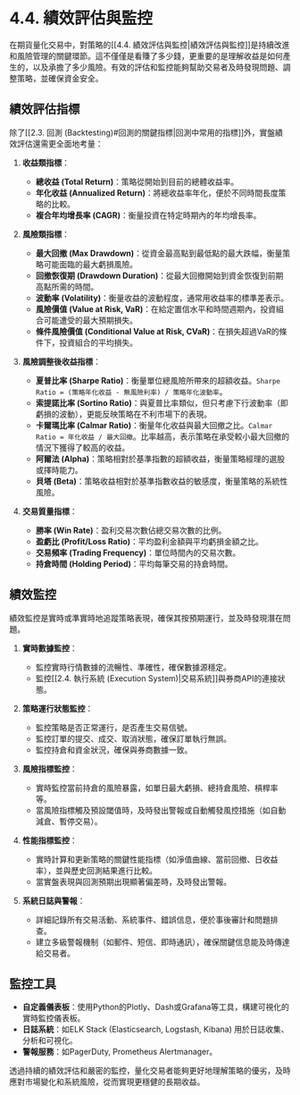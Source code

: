 # 4.4. 績效評估與監控

在期貨量化交易中，對策略的[[4.4. 績效評估與監控|績效評估與監控]]是持續改進和風險管理的關鍵環節。這不僅僅是看賺了多少錢，更重要的是理解收益是如何產生的，以及承擔了多少風險。有效的評估和監控能夠幫助交易者及時發現問題、調整策略，並確保資金安全。

## 績效評估指標

除了[[2.3. 回測 (Backtesting)#回測的關鍵指標|回測中常用的指標]]外，實盤績效評估還需更全面地考量：

1.  **收益類指標**：
    *   **總收益 (Total Return)**：策略從開始到目前的總體收益率。
    *   **年化收益 (Annualized Return)**：將總收益率年化，便於不同時間長度策略的比較。
    *   **複合年均增長率 (CAGR)**：衡量投資在特定時期內的年均增長率。

2.  **風險類指標**：
    *   **最大回撤 (Max Drawdown)**：從資金最高點到最低點的最大跌幅，衡量策略可能面臨的最大虧損風險。
    *   **回撤恢復期 (Drawdown Duration)**：從最大回撤開始到資金恢復到前期高點所需的時間。
    *   **波動率 (Volatility)**：衡量收益的波動程度，通常用收益率的標準差表示。
    *   **風險價值 (Value at Risk, VaR)**：在給定置信水平和時間週期內，投資組合可能遭受的最大預期損失。
    *   **條件風險價值 (Conditional Value at Risk, CVaR)**：在損失超過VaR的條件下，投資組合的平均損失。

3.  **風險調整後收益指標**：
    *   **夏普比率 (Sharpe Ratio)**：衡量單位總風險所帶來的超額收益。`Sharpe Ratio = (策略年化收益 - 無風險利率) / 策略年化波動率`。
    *   **索提諾比率 (Sortino Ratio)**：與夏普比率類似，但只考慮下行波動率（即虧損的波動），更能反映策略在不利市場下的表現。
    *   **卡爾瑪比率 (Calmar Ratio)**：衡量年化收益與最大回撤之比。`Calmar Ratio = 年化收益 / 最大回撤`。比率越高，表示策略在承受較小最大回撤的情況下獲得了較高的收益。
    *   **阿爾法 (Alpha)**：策略相對於基準指數的超額收益，衡量策略經理的選股或擇時能力。
    *   **貝塔 (Beta)**：策略收益相對於基準指數收益的敏感度，衡量策略的系統性風險。

4.  **交易質量指標**：
    *   **勝率 (Win Rate)**：盈利交易次數佔總交易次數的比例。
    *   **盈虧比 (Profit/Loss Ratio)**：平均盈利金額與平均虧損金額之比。
    *   **交易頻率 (Trading Frequency)**：單位時間內的交易次數。
    *   **持倉時間 (Holding Period)**：平均每筆交易的持倉時間。

## 績效監控

績效監控是實時或準實時地追蹤策略表現，確保其按預期運行，並及時發現潛在問題。

1.  **實時數據監控**：
    *   監控實時行情數據的流暢性、準確性，確保數據源穩定。
    *   監控[[2.4. 執行系統 (Execution System)|交易系統]]與券商API的連接狀態。

2.  **策略運行狀態監控**：
    *   監控策略是否正常運行，是否產生交易信號。
    *   監控訂單的提交、成交、取消狀態，確保訂單執行無誤。
    *   監控持倉和資金狀況，確保與券商數據一致。

3.  **風險指標監控**：
    *   實時監控當前持倉的風險暴露，如單日最大虧損、總持倉風險、槓桿率等。
    *   當風險指標觸及預設閾值時，及時發出警報或自動觸發風控措施（如自動減倉、暫停交易）。

4.  **性能指標監控**：
    *   實時計算和更新策略的關鍵性能指標（如淨值曲線、當前回撤、日收益率），並與歷史回測結果進行比較。
    *   當實盤表現與回測預期出現顯著偏差時，及時發出警報。

5.  **系統日誌與警報**：
    *   詳細記錄所有交易活動、系統事件、錯誤信息，便於事後審計和問題排查。
    *   建立多級警報機制（如郵件、短信、即時通訊），確保關鍵信息能及時傳達給交易者。

## 監控工具

-   **自定義儀表板**：使用Python的Plotly、Dash或Grafana等工具，構建可視化的實時監控儀表板。
-   **日誌系統**：如ELK Stack (Elasticsearch, Logstash, Kibana) 用於日誌收集、分析和可視化。
-   **警報服務**：如PagerDuty, Prometheus Alertmanager。

透過持續的績效評估和嚴密的監控，量化交易者能夠更好地理解策略的優劣，及時應對市場變化和系統風險，從而實現更穩健的長期收益。